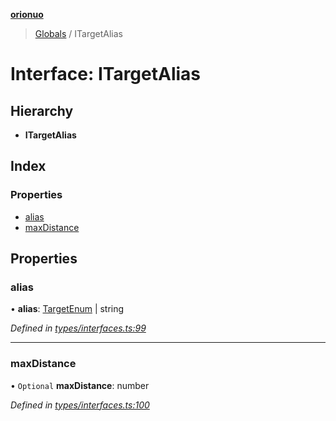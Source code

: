 **[orionuo](../README.md)**

> [Globals](../globals.md) / ITargetAlias

# Interface: ITargetAlias

## Hierarchy

* **ITargetAlias**

## Index

### Properties

* [alias](itargetalias.md#alias)
* [maxDistance](itargetalias.md#maxdistance)

## Properties

### alias

•  **alias**: [TargetEnum](../enums/targetenum.md) \| string

*Defined in [types/interfaces.ts:99](https://github.com/msviha/orionuo/blob/5345ecb/src/types/interfaces.ts#L99)*

___

### maxDistance

• `Optional` **maxDistance**: number

*Defined in [types/interfaces.ts:100](https://github.com/msviha/orionuo/blob/5345ecb/src/types/interfaces.ts#L100)*
